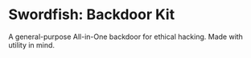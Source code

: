 # Swordfish: Backdoor Kit

A general-purpose All-in-One backdoor for ethical hacking. Made with utility in mind.
